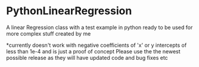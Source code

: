 # PythonLinearRegression
A linear Regression class with a test example in python ready to be used for more complex stuff created by me


*currently doesn't work with negative coefficients of 'x' or y intercepts of less than 1e-4 and is just a proof of concept 
Please use the the newest possible release as they will have updated code and bug fixes etc
